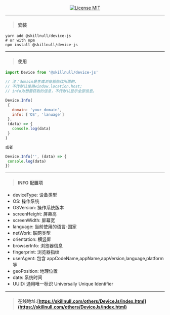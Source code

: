 <p align="center">
  <a href="http://www.skillnull.com"><img src="http://skillnull.com/others/images/brand/MIT.svg" alt="License MIT"></a>
</p>

---

> #### 安装

```
yarn add @skillnull/device-js
# or with npm
npm install @skillnull/device-js
```

---

> #### 使用

 ```js
import Device from '@skillnull/device-js'

// 注：domain是生成浏览器指纹所需的，
// 不传默认使用window.location.host; 
// info为想要获取的信息，不传默认显示全部信息。

Device.Info(
  {
    domain: 'your domain',
    info: ['OS', 'lanuage']
  },
  (data) => {
    console.log(data)
  }
)

或者

Device.Info('', (data) => {
  console.log(data)
})
 ```

---

> #### INFO 配置项

- deviceType: 设备类型
- OS: 操作系统
- OSVersion: 操作系统版本
- screenHeight: 屏幕高
- screenWidth: 屏幕宽
- language: 当前使用的语言-国家
- netWork: 联网类型
- orientation: 横竖屏
- browserInfo: 浏览器信息
- fingerprint: 浏览器指纹
- userAgent: 包含 appCodeName,appName,appVersion,language,platform 等
- geoPosition: 地理位置
- date: 系统时间
- UUID: 通用唯一标识 Universally Unique Identifier

---

> #### 在线地址:[https://skillnull.com/others/DeviceJs/index.html](https://skillnull.com/others/DeviceJs/index.html)

